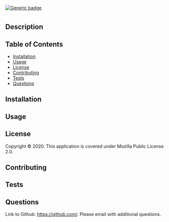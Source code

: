 [![Generic badge](https://img.shields.io/badge/License-Mozilla_Public_License_2.0-<COLOR>.svg)](https://shields.io/)
# 
## Description


## Table of Contents
* [Installation](#installation)
* [Usage](#usage)
* [License](#license)
* [Contributing](#contributing)
* [Tests](#tests)
* [Questions](#questions)

## Installation


## Usage


## License
Copyright © 2020. This application is covered under Mozilla Public License 2.0. 

## Contributing


## Tests

    
## Questions
Link to Github: https://github.com/.
Please email  with additional questions.
